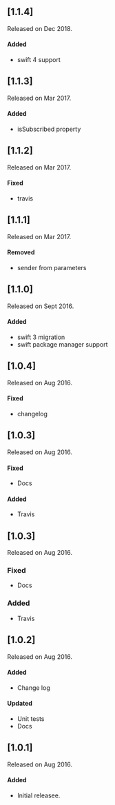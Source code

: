 ## [1.1.4]
Released on Dec 2018.

#### Added
- swift 4 support

## [1.1.3]
Released on Mar 2017.

#### Added
- isSubscribed property

## [1.1.2]
Released on Mar 2017.

#### Fixed
- travis

## [1.1.1]
Released on Mar 2017.

#### Removed
- sender from parameters

## [1.1.0]
Released on Sept 2016.

#### Added
- swift 3 migration
- swift package manager support


## [1.0.4]
Released on Aug 2016.

#### Fixed
- changelog

## [1.0.3]
Released on Aug 2016.

#### Fixed
- Docs

#### Added
- Travis

## [1.0.3]
Released on Aug 2016.
### Fixed
- Docs
### Added
- Travis


## [1.0.2]
Released on Aug 2016.

#### Added
- Change log

#### Updated
- Unit tests
- Docs

## [1.0.1]
Released on Aug 2016.

#### Added
- Initial releasee.
